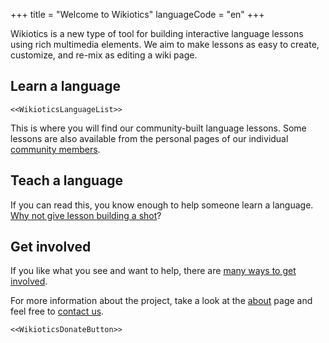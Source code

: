 +++
title = "Welcome to Wikiotics"
languageCode = "en"
+++

Wikiotics is a new type of tool for building interactive language
lessons using rich multimedia elements. We aim to make lessons as easy
to create, customize, and re-mix as editing a wiki page.

## Learn a language

`<<WikioticsLanguageList>>`

This is where you will find our community-built language lessons. Some
lessons are also available from the personal pages of our individual
[community members](/en/Community_List).

## Teach a language

If you can read this, you know enough to help someone learn a language.
[Why not give lesson building a shot](/en/Make_a_lesson)?

## Get involved

If you like what you see and want to help, there are [many ways to get
involved](/en/Get_involved).

For more information about the project, take a look at the
[about](/group/wikiotics/about) page and feel free to [contact
us](/en/contact).

`<<WikioticsDonateButton>>`
